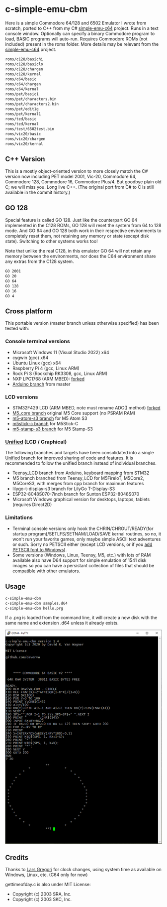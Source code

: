 # c-simple-emu-cbm #

Here is a simple Commodore 64/128 and 6502 Emulator I wrote from scratch, ported to C++ from my C# [simple-emu-c64](https://github.com/davervw/simple-emu-c64) project.  Runs in a text console window.  Optionally can specify a binary Commodore program to load, BASIC programs will auto-run.   Requires Commodore ROMs (not included) present in the roms folder.   More details may be relevant from the [simple-emu-c64](https://github.com/davervw/simple-emu-c64) project.

```
roms/c128/basichi
roms/c128/basiclo
roms/c128/chargen
roms/c128/kernal
roms/c64/basic
roms/c64/chargen
roms/c64/kernal
roms/pet/basic1
roms/pet/characters.bin
roms/pet/characters2.bin
roms/pet/edit1g
roms/pet/kernal1
roms/ted/basic
roms/ted/kernal
roms/test/6502test.bin
roms/vic20/basic
roms/vic20/chargen
roms/vic20/kernal
```

## C++ Version ##

This is a mostly object-oriented version to more closely match the C# version now including PET model 2001, Vic-20, Commodore 64, Commodore 128, Commodore 16, Commodore Plus/4.   But goodbye plain old C; we will miss you.  Long live C++.  (The original port from C# to C is still available in the commit history.)

## GO 128 ##

Special feature is called GO 128.  Just like the counterpart GO 64 implemented in the C128 ROMs, GO 128 will reset the system from 64 to 128 mode.   And GO 64 and GO 128 both work in their respective environments to completely reset them, not retaining any memory or state (except disk state).  Switching to other systems works too!  

Note that unlike the real C128, in this emulator GO 64 will not retain any memory between the environments, nor does the C64 environment share any extras from the C128 system.

````
GO 2001
GO 20
GO 64
GO 128
GO 16
GO 4
````

## Cross platform ##

This portable version (master branch unless otherwise specified) has been tested with:

### Console terminal versions ###

* Microsoft Windows 11 (Visual Studio 2022) x64
* cygwin (gcc) x64
* Ubuntu Linux (gcc) x64
* Raspberry Pi 4 (gcc, Linux ARM)
* Rock Pi S (Rockchip RK3308, gcc, Linux ARM)
* NXP LPC1768 (ARM MBED): [forked](https://os.mbed.com/users/davervw/code/c-simple-emu6502-cbm/)
* [Arduino branch](https://github.com/davervw/c-simple-emu6502-cbm/tree/arduino) from master

### LCD versions ###

* STM32F429 LCD (ARM MBED, note must rename ADC() method) [forked](https://os.mbed.com/users/davervw/code/C64-stm429_discovery/)
* [M5_core branch](https://github.com/davervw/c-simple-emu6502-cbm/tree/m5_core) original M5 Core support (no PSRAM RAM)
* [m5-atom-s3 branch](https://github.com/davervw/c-simple-emu6502-cbm/tree/m5_atom_s3) for M5 Atom S3
* [m5stick-c branch](https://github.com/davervw/c-simple-emu6502-cbm/tree/m5stickc) for M5Stick-C
* [m5-stamp-s3 branch](https://github.com/davervw/c-simple-emu6502-cbm/tree/m5_stamp_s3) for M5 Stamp-S3

### [Unified](https://github.com/davervw/c-simple-emu6502-cbm/tree/unified) (LCD / Graphical) ###

The following branches and targets have been consolidated into a single [Unified](https://github.com/davervw/c-simple-emu6502-cbm/tree/unified) branch for improved sharing of code and features.  It is recommended to follow the unified branch instead of individual branches.

* Teensy_LCD branch from Arduino, keyboard mapping from STM32
* M5 branch branched from Teensy_LCD for M5FireIoT, M5Core2, M5CoreS3, with merges from cpp branch for maximum features
* lilygo-t-display-s3 branch for LilyGo T-Display-S3
* ESP32-8048S070-7inch branch for Sunton ESP32-8048S070
* Microsoft Windows graphical version for desktops, laptops, tablets (requires Direct2D)

### Limitations ###

* Terminal console versions only hook the CHRIN/CHROUT/READY(for startup program)/SETLFS/SETNAM/LOAD/SAVE kernal routines, so no, it won't run your favorite games, only maybe simple ASCII text adventures or such.  Sorry no PETSCII either (except LCD versions, or if you [add PETSCII font to Windows](https://style64.org/c64-truetype)).   
* Some versions (Windows, Linux, Teensy, M5, etc.) with lots of RAM available also have D64 support for simple emulation of 1541 disk images so you can have a persistant collection of files that should be compatible with other emulators.

## Usage ##

    c-simple-emu-cbm
    c-simple-emu-cbm samples.d64
    c-simple-emu-cbm hello.prg

If a .prg is loaded from the command line, it will create a new disk with the same name and extension .d64 unless it already exists.

![circle.bas](https://github.com/davervw/c-simple-emu6502-cbm/raw/master/circle.png)

## Credits ##

Thanks to [Lars Gregori](https://github.com/choas) for clock changes, using system time as available on Windows, Linux, etc. (C64 only for now)

gettimeofday.c is also under MIT License:
 * Copyright (c) 2003 SRA, Inc.
 * Copyright (c) 2003 SKC, Inc.
